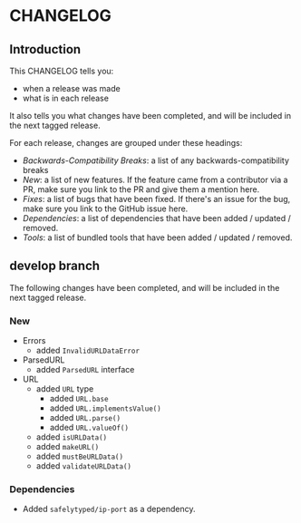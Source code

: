 # CHANGELOG

## Introduction

This CHANGELOG tells you:

* when a release was made
* what is in each release

It also tells you what changes have been completed, and will be included in the next tagged release.

For each release, changes are grouped under these headings:

* _Backwards-Compatibility Breaks_: a list of any backwards-compatibility breaks
* _New_: a list of new features. If the feature came from a contributor via a PR, make sure you link to the PR and give them a mention here.
* _Fixes_: a list of bugs that have been fixed. If there's an issue for the bug, make sure you link to the GitHub issue here.
* _Dependencies_: a list of dependencies that have been added / updated / removed.
* _Tools_: a list of bundled tools that have been added / updated / removed.

## develop branch

The following changes have been completed, and will be included in the next tagged release.

### New

* Errors
  - added `InvalidURLDataError`
* ParsedURL
  - added `ParsedURL` interface
* URL
  - added `URL` type
    - added `URL.base`
    - added `URL.implementsValue()`
    - added `URL.parse()`
    - added `URL.valueOf()`
  - added `isURLData()`
  - added `makeURL()`
  - added `mustBeURLData()`
  - added `validateURLData()`

### Dependencies

* Added `safelytyped/ip-port` as a dependency.
